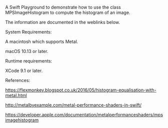 A Swift Playground to demonstrate how to use the class MPSImageHistogram to compute the histogram of an image.

The information are documented in the weblinks below.


System Requirements:
 
A macintosh which supports Metal.

macOS 10.13 or later.


Runtime requirements:

XCode 9.1 or later.


References:

https://flexmonkey.blogspot.co.uk/2016/05/histogram-equalisation-with-metal.html


http://metalbyexample.com/metal-performance-shaders-in-swift/


https://developer.apple.com/documentation/metalperformanceshaders/mpsimagehistogram